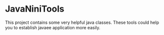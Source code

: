 # JavaNiniTools

This project contains some very helpful java classes.
These tools could help you to establish javaee application more easily.
